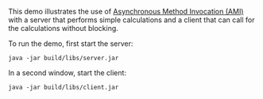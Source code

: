 This demo illustrates the use of [Asynchronous Method Invocation (AMI)][1]
with a server that performs simple calculations and a client that can
call for the calculations without blocking.

To run the demo, first start the server:

```
java -jar build/libs/server.jar
```

In a second window, start the client:

```
java -jar build/libs/client.jar
```

[1]: https://doc.zeroc.com/ice/4.0/language-mappings/java-mapping/client-side-slice-to-java-mapping/asynchronous-method-invocation-ami-in-java
